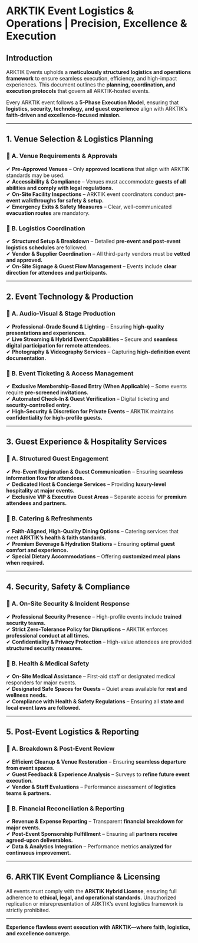 # ARKTIK Event Logistics & Operations | Precision, Excellence & Execution

## **Introduction**
ARKTIK Events upholds a **meticulously structured logistics and operations framework** to ensure seamless execution, efficiency, and high-impact experiences. This document outlines the **planning, coordination, and execution protocols** that govern all ARKTIK-hosted events.

Every ARKTIK event follows a **5-Phase Execution Model**, ensuring that **logistics, security, technology, and guest experience** align with ARKTIK’s **faith-driven and excellence-focused mission.**

---

## **1. Venue Selection & Logistics Planning**  

### 📌 **A. Venue Requirements & Approvals**  
✔ **Pre-Approved Venues** – Only **approved locations** that align with ARKTIK standards may be used.  
✔ **Accessibility & Compliance** – Venues must accommodate **guests of all abilities and comply with legal regulations.**  
✔ **On-Site Facility Inspections** – ARKTIK event coordinators conduct **pre-event walkthroughs for safety & setup.**  
✔ **Emergency Exits & Safety Measures** – Clear, well-communicated **evacuation routes** are mandatory.  

### 📌 **B. Logistics Coordination**  
✔ **Structured Setup & Breakdown** – Detailed **pre-event and post-event logistics schedules** are followed.  
✔ **Vendor & Supplier Coordination** – All third-party vendors must be **vetted and approved.**  
✔ **On-Site Signage & Guest Flow Management** – Events include **clear direction for attendees and participants.**  

---

## **2. Event Technology & Production**  

### 📌 **A. Audio-Visual & Stage Production**  
✔ **Professional-Grade Sound & Lighting** – Ensuring **high-quality presentations and experiences.**  
✔ **Live Streaming & Hybrid Event Capabilities** – Secure and **seamless digital participation for remote attendees.**  
✔ **Photography & Videography Services** – Capturing **high-definition event documentation.**  

### 📌 **B. Event Ticketing & Access Management**  
✔ **Exclusive Membership-Based Entry (When Applicable)** – Some events require **pre-screened invitations.**  
✔ **Automated Check-In & Guest Verification** – Digital ticketing and **security-controlled entry.**  
✔ **High-Security & Discretion for Private Events** – ARKTIK maintains **confidentiality for high-profile guests.**  

---

## **3. Guest Experience & Hospitality Services**  

### 📌 **A. Structured Guest Engagement**  
✔ **Pre-Event Registration & Guest Communication** – Ensuring **seamless information flow for attendees.**  
✔ **Dedicated Host & Concierge Services** – Providing **luxury-level hospitality at major events.**  
✔ **Exclusive VIP & Executive Guest Areas** – Separate access for **premium attendees and partners.**  

### 📌 **B. Catering & Refreshments**  
✔ **Faith-Aligned, High-Quality Dining Options** – Catering services that meet **ARKTIK’s health & faith standards.**  
✔ **Premium Beverage & Hydration Stations** – Ensuring **optimal guest comfort and experience.**  
✔ **Special Dietary Accommodations** – Offering **customized meal plans when required.**  

---

## **4. Security, Safety & Compliance**  

### 📌 **A. On-Site Security & Incident Response**  
✔ **Professional Security Presence** – High-profile events include **trained security teams.**  
✔ **Strict Zero-Tolerance Policy for Disruptions** – ARKTIK enforces **professional conduct at all times.**  
✔ **Confidentiality & Privacy Protection** – High-value attendees are provided **structured security measures.**  

### 📌 **B. Health & Medical Safety**  
✔ **On-Site Medical Assistance** – First-aid staff or designated medical responders for major events.  
✔ **Designated Safe Spaces for Guests** – Quiet areas available for **rest and wellness needs.**  
✔ **Compliance with Health & Safety Regulations** – Ensuring all **state and local event laws are followed.**  

---

## **5. Post-Event Logistics & Reporting**  

### 📌 **A. Breakdown & Post-Event Review**  
✔ **Efficient Cleanup & Venue Restoration** – Ensuring **seamless departure from event spaces.**  
✔ **Guest Feedback & Experience Analysis** – Surveys to **refine future event execution.**  
✔ **Vendor & Staff Evaluations** – Performance assessment of **logistics teams & partners.**  

### 📌 **B. Financial Reconciliation & Reporting**  
✔ **Revenue & Expense Reporting** – Transparent **financial breakdown for major events.**  
✔ **Post-Event Sponsorship Fulfillment** – Ensuring all **partners receive agreed-upon deliverables.**  
✔ **Data & Analytics Integration** – Performance metrics **analyzed for continuous improvement.**  

---

## **6. ARKTIK Event Compliance & Licensing**  
All events must comply with the **ARKTIK Hybrid License**, ensuring full adherence to **ethical, legal, and operational standards.** Unauthorized replication or misrepresentation of ARKTIK’s event logistics framework is strictly prohibited.  

---

**Experience flawless event execution with ARKTIK—where faith, logistics, and excellence converge.**  

